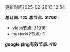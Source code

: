 更新时间2025-02-26 13:12:54

**总订阅: 165**
**总节点: 51786**
- vless节点: 31916
- hysteria2节点: 5

**google ping有效节点: 419**
